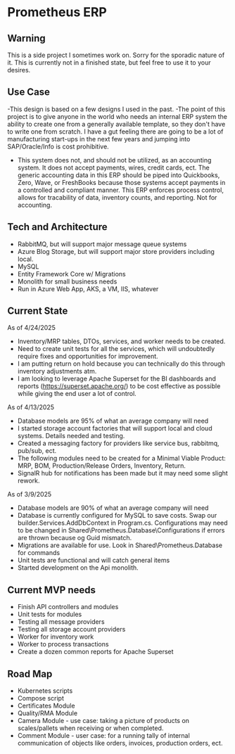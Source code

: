# Prometheus ERP

## Warning 
This is a side project I sometimes work on. Sorry for the sporadic nature of it. This is currently not in a finished state, but feel free to use it to your desires.

## Use Case
-This design is based on a few designs I used in the past.
-The point of this project is to give anyone in the world who needs an internal ERP system the ability to create one from a generally available template, so they don't have to write one from scratch. I have a gut feeling there are going to be a lot of manufacturing start-ups in the next few years and jumping into SAP/Oracle/Info is cost prohibitive.
- This system does not, and should not be utilized, as an accounting system. It does not accept payments, wires, credit cards, ect. The generic accounting data in this ERP should be piped into Quickbooks, Zero, Wave, or FreshBooks because those systems accept payments in a controlled and compliant manner. This ERP enforces process control, allows for tracability of data, inventory counts, and reporting. Not for accounting.

## Tech and Architecture
- RabbitMQ, but will support major message queue systems
- Azure Blog Storage, but will support major store providers including local.
- MySQL
- Entity Framework Core w/ Migrations
- Monolith for small business needs
- Run in Azure Web App, AKS, a VM, IIS, whatever

## Current State
As of 4/24/2025
- Inventory/MRP tables, DTOs, services, and worker needs to be created.
- Need to create unit tests for all the services, which will undoubtedly require fixes and opportunities for improvement.
- I am putting return on hold because you can technically do this through inventory adjustments atm.
- I am looking to leverage Apache Superset for the BI dashboards and reports (https://superset.apache.org/) to be cost effective as possible while giving the end user a lot of control.

As of 4/13/2025
- Database models are 95% of what an average company will need
- I started storage account factories that will support local and cloud systems. Details needed and testing.
- Created a messaging factory for providers like service bus, rabbitmq, pub/sub, ect.
- The following modules need to be created for a Minimal Viable Product: MRP, BOM, Production/Release Orders, Inventory, Return.
- SignalR hub for notifications has been made but it may need some slight rework.

As of 3/9/2025
- Database models are 90% of what an average company will need
- Database is currently configured for MySQL to save costs. Swap our builder.Services.AddDbContext in Program.cs. Configurations may need to be changed in Shared\Prometheus.Database\Configurations if errors are thrown because og Guid mismatch.
- Migrations are available for use. Look in Shared\Prometheus.Database for commands
- Unit tests are functional and will catch general items
- Started development on the Api monolith.

## Current MVP needs
- Finish API controllers and modules
- Unit tests for modules
- Testing all message providers
- Testing all storage account providers
- Worker for inventory work
- Worker to process transactions
- Create a dozen common reports for Apache Superset

## Road Map
- Kubernetes scripts
- Compose script
- Certificates Module
- Quality/RMA Module
- Camera Module - use case: taking a picture of products on scales/pallets when receiving or when completed.
- Comment Module - user case: for a running tally of internal communication of objects like orders, invoices, production orders, ect.
